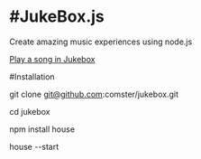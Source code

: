 #JukeBox.js
==========
Create amazing music experiences using node.js

[Play a song in Jukebox](http://jeffshouse.com:8888/jukebox/)

#Installation

git clone git@github.com:comster/jukebox.git

cd jukebox

npm install house

house --start
